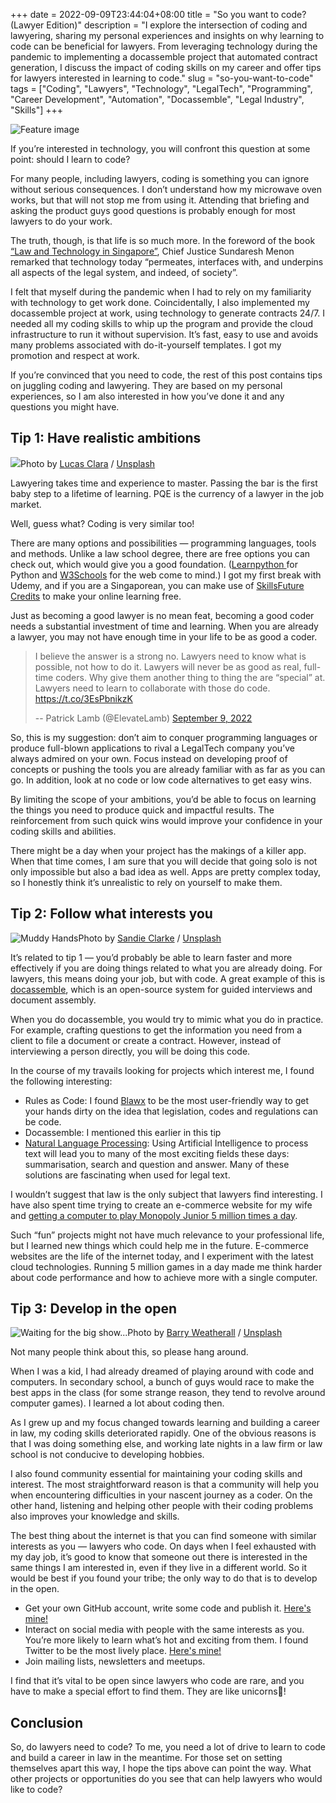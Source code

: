 +++ 
date = 2022-09-09T23:44:04+08:00
title = "So you want to code? (Lawyer Edition)"
description = "I  explore the intersection of coding and lawyering, sharing my personal experiences and insights on why learning to code can be beneficial for lawyers. From leveraging technology during the pandemic to implementing a docassemble project that automated contract generation, I discuss the impact of coding skills on my career and offer tips for lawyers interested in learning to code."
slug = "so-you-want-to-code"
tags = ["Coding", "Lawyers", "Technology", "LegalTech", "Programming", "Career Development", "Automation", "Docassemble", "Legal Industry", "Skills"]
+++ 

![Feature image](https://images.unsplash.com/photo-1544185310-0b3cf501672b?crop=entropy&cs=tinysrgb&fit=max&fm=jpg&ixid=MnwxMTc3M3wwfDF8c2VhcmNofDE1fHxzdHVkeSUyMGJvb2slMjBvZmZpY3xlbnwwfHx8fDE2NjI3MzU5NDU&ixlib=rb-1.2.1&q=80&w=2000)

If you’re interested in technology, you will confront this question at some point: should I learn to code?

For many people, including lawyers, coding is something you can ignore without serious consequences. I don’t understand how my microwave oven works, but that will not stop me from using it. Attending that briefing and asking the product guys good questions is probably enough for most lawyers to do your work.

The truth, though, is that life is so much more. In the foreword of the book [“Law and Technology in Singapore”](https://www.sal.org.sg/node/1429), Chief Justice Sundaresh Menon remarked that technology today “permeates, interfaces with, and underpins all aspects of the legal system, and indeed, of society”.

I felt that myself during the pandemic when I had to rely on my familiarity with technology to get work done. Coincidentally, I also implemented my docassemble project at work, using technology to generate contracts 24/7. I needed all my coding skills to whip up the program and provide the cloud infrastructure to run it without supervision. It’s fast, easy to use and avoids many problems associated with do-it-yourself templates. I got my promotion and respect at work.

If you’re convinced that you need to code, the rest of this post contains tips on juggling coding and lawyering. They are based on my personal experiences, so I am also interested in how you’ve done it and any questions you might have.

## Tip 1: Have realistic ambitions

![](https://images.unsplash.com/photo-1519904981063-b0cf448d479e?crop=entropy&cs=tinysrgb&fit=max&fm=jpg&ixid=MnwxMTc3M3wwfDF8c2VhcmNofDIzfHxtb3VudGFpbiUyMGNsaW1iaW5nfGVufDB8fHx8MTY2MjczNjQxMw&ixlib=rb-1.2.1&q=80&w=2000)Photo by [Lucas Clara](https://unsplash.com/@lux17?utm_source=ghost&utm_medium=referral&utm_campaign=api-credit) / [Unsplash](https://unsplash.com/?utm_source=ghost&utm_medium=referral&utm_campaign=api-credit)

Lawyering takes time and experience to master. Passing the bar is the first baby step to a lifetime of learning. PQE is the currency of a lawyer in the job market.

Well, guess what? Coding is very similar too!

There are many options and possibilities — programming languages, tools and methods. Unlike a law school degree, there are free options you can check out, which would give you a good foundation. ([Learnpython ](https://www.learnpython.org/)for Python and [W3Schools](https://www.w3schools.com/) for the web come to mind.) I got my first break with Udemy, and if you are a Singaporean, you can make use of [SkillsFuture Credits](https://www.udemy.com/collection/skillsfuture/) to make your online learning free. 

Just as becoming a good lawyer is no mean feat, becoming a good coder needs a substantial investment of time and learning. When you are already a lawyer, you may not have enough time in your life to be as good a coder.

> I believe the answer is a strong no. Lawyers need to know what is possible, not how to do it. Lawyers will never be as good as real, full-time coders. Why give them another thing to thing the are “special” at. Lawyers need to learn to collaborate with those do code. <https://t.co/3EsPbnikzK>
> 
> -- Patrick Lamb (@ElevateLamb) [September 9, 2022](https://twitter.com/ElevateLamb/status/1568234385220018178?ref_src=twsrc%5Etfw)

So, this is my suggestion: don’t aim to conquer programming languages or produce full-blown applications to rival a LegalTech company you’ve always admired on your own. Focus instead on developing proof of concepts or pushing the tools you are already familiar with as far as you can go. In addition, look at no code or low code alternatives to get easy wins.

By limiting the scope of your ambitions, you’d be able to focus on learning the things you need to produce quick and impactful results. The reinforcement from such quick wins would improve your confidence in your coding skills and abilities.

There might be a day when your project has the makings of a killer app. When that time comes, I am sure that you will decide that going solo is not only impossible but also a bad idea as well. Apps are pretty complex today, so I honestly think it’s unrealistic to rely on yourself to make them.

## Tip 2: Follow what interests you

![Muddy Hands](https://images.unsplash.com/photo-1611843467160-25afb8df1074?crop=entropy&cs=tinysrgb&fit=max&fm=jpg&ixid=MnwxMTc3M3wwfDF8c2VhcmNofDV8fGdhcmRlbmluZ3xlbnwwfHx8fDE2NjI3MzcxNzU&ixlib=rb-1.2.1&q=80&w=2000)Photo by [Sandie Clarke](https://unsplash.com/@honeypoppet?utm_source=ghost&utm_medium=referral&utm_campaign=api-credit) / [Unsplash](https://unsplash.com/?utm_source=ghost&utm_medium=referral&utm_campaign=api-credit)

It’s related to tip 1 — you’d probably be able to learn faster and more effectively if you are doing things related to what you are already doing. For lawyers, this means doing your job, but with code. A great example of this is [docassemble](https://docassemble.org), which is an open-source system for guided interviews and document assembly. 

When you do docassemble, you would try to mimic what you do in practice. For example, crafting questions to get the information you need from a client to file a document or create a contract. However, instead of interviewing a person directly, you will be doing this code.


In the course of my travails looking for projects which interest me, I found the following interesting:

  * Rules as Code: I found [Blawx](https://www.blawx.com/) to be the most user-friendly way to get your hands dirty on the idea that legislation, codes and regulations can be code.
  * Docassemble: I mentioned this earlier in this tip
  * [Natural Language Processing](tag/natural-language-processing/): Using Artificial Intelligence to process text will lead you to many of the most exciting fields these days: summarisation, search and question and answer. Many of these solutions are fascinating when used for legal text.



I wouldn’t suggest that law is the only subject that lawyers find interesting. I have also spent time trying to create an e-commerce website for my wife and [getting a computer to play Monopoly Junior 5 million times a day](the-curious-incident-of-playing-5-million-monopoly-jr-games-using-pythin/).

Such “fun” projects might not have much relevance to your professional life, but I learned new things which could help me in the future. E-commerce websites are the life of the internet today, and I experiment with the latest cloud technologies. Running 5 million games in a day made me think harder about code performance and how to achieve more with a single computer.

## Tip 3: Develop in the open

![Waiting for the big show...](https://images.unsplash.com/photo-1565798846807-2af22c843402?crop=entropy&cs=tinysrgb&fit=max&fm=jpg&ixid=MnwxMTc3M3wwfDF8c2VhcmNofDR8fHN0YWdlfGVufDB8fHx8MTY2MjczNzYzNA&ixlib=rb-1.2.1&q=80&w=2000)Photo by [Barry Weatherall](https://unsplash.com/@dgmke_06?utm_source=ghost&utm_medium=referral&utm_campaign=api-credit) / [Unsplash](https://unsplash.com/?utm_source=ghost&utm_medium=referral&utm_campaign=api-credit)

Not many people think about this, so please hang around.

When I was a kid, I had already dreamed of playing around with code and computers. In secondary school, a bunch of guys would race to make the best apps in the class (for some strange reason, they tend to revolve around computer games). I learned a lot about coding then.

As I grew up and my focus changed towards learning and building a career in law, my coding skills deteriorated rapidly. One of the obvious reasons is that I was doing something else, and working late nights in a law firm or law school is not conducive to developing hobbies.

I also found community essential for maintaining your coding skills and interest. The most straightforward reason is that a community will help you when encountering difficulties in your nascent journey as a coder. On the other hand, listening and helping other people with their coding problems also improves your knowledge and skills.

The best thing about the internet is that you can find someone with similar interests as you — lawyers who code. On days when I feel exhausted with my day job, it’s good to know that someone out there is interested in the same things I am interested in, even if they live in a different world. So it would be best if you found your tribe; the only way to do that is to develop in the open.

  * Get your own GitHub account, write some code and publish it. [Here's mine!](https://github.com/houfu)
  * Interact on social media with people with the same interests as you. You’re more likely to learn what’s hot and exciting from them. I found Twitter to be the most lively place. [Here's mine!](https://twitter.com/houfu)
  * Join mailing lists, newsletters and meetups.


I find that it’s vital to be open since lawyers who code are rare, and you have to make a special effort to find them. They are like unicorns🦄!

## Conclusion

So, do lawyers need to code? To me, you need a lot of drive to learn to code and build a career in law in the meantime. For those set on setting themselves apart this way, I hope the tips above can point the way. What other projects or opportunities do you see that can help lawyers who would like to code?